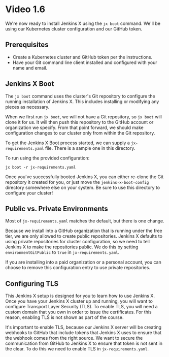 # Video 1.6

We're now ready to install Jenkins X using the `jx boot` command.
We'll be using our Kubernetes cluster configuration and our GitHub token.

## Prerequisites

* Create a Kubernetes cluster and GitHub token per the instructions.
* Have your Git command line client installed and configured with your
  name and email.

## Jenkins X Boot

The `jx boot` command uses the cluster's Git repository to configure the
running installation of Jenkins X. This includes installing or modifying
any pieces as necessary.

When we first run `jx boot`, we will not have a Git repository, so `jx boot`
will clone it for us. It will then push this repository to the GitHub
account or organization we specify. From that point forward, we should make
configuration changes to our cluster only from within the Git repository.

To get the Jenkins X Boot process started, we can supply a
`jx-requirements.yaml` file. There is a sample one in this directory.

To run using the provided configuration:

```
jx boot -r jx-requirements.yaml
```

Once you've successfully booted Jenkins X, you can either re-clone the Git
repository it created for you, or just move the `jenkins-x-boot-config`
directory somewhere else on your system. Be sure to use this directory to
configure your cluster!

## Public vs. Private Environments

Most of `jx-requirements.yaml` matches the default, but there is one change.

Because we install into a GitHub organization that is running under the free
tier, we are only allowed to create public repositories. Jenkins X defaults
to using private repositories for cluster configuration, so we need to tell
Jenkins X to make the repositories public. We do this by setting
`environmentGitPublic` to `true` in `jx-requirements.yaml`.

If you are installing into a paid organization or a personal account, you
can choose to remove this configuration entry to use private repositories.

## Configuring TLS

This Jenkins X setup is designed for you to learn how to use Jenkins X.
Once you have your Jenkins X cluster up and running, you will want to
configure Transport Layer Security (TLS). To enable TLS, you will need a custom
domain that you own in order to issue the certificates. For this reason,
enabling TLS is not shown as part of the course.

It's important to enable TLS, because our Jenkins X server will be creating
webhooks to GitHub that include tokens that Jenkins X uses to ensure that the
webhook comes from the right source. We want to secure the communication from
GitHub to Jenkins X to ensure that token is not sent in the clear. To do this we
need to enable TLS in `jx-requirements.yaml`.
